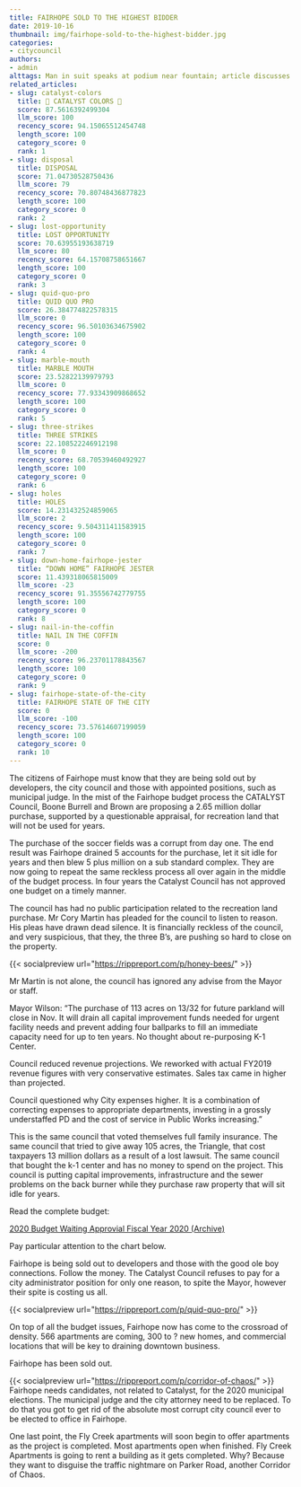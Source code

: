 ```yaml
---
title: FAIRHOPE SOLD TO THE HIGHEST BIDDER
date: 2019-10-16
thumbnail: img/fairhope-sold-to-the-highest-bidder.jpg
categories:
- citycouncil
authors:
- admin
alttags: Man in suit speaks at podium near fountain; article discusses Fairhope land purchase concerns and city council decisions
related_articles:
- slug: catalyst-colors
  title: 🚫 CATALYST COLORS 🚫
  score: 87.5616392499304
  llm_score: 100
  recency_score: 94.15065512454748
  length_score: 100
  category_score: 0
  rank: 1
- slug: disposal
  title: DISPOSAL
  score: 71.04730528750436
  llm_score: 79
  recency_score: 70.80748436877823
  length_score: 100
  category_score: 0
  rank: 2
- slug: lost-opportunity
  title: LOST OPPORTUNITY
  score: 70.63955193638719
  llm_score: 80
  recency_score: 64.15708758651667
  length_score: 100
  category_score: 0
  rank: 3
- slug: quid-quo-pro
  title: QUID QUO PRO
  score: 26.384774822578315
  llm_score: 0
  recency_score: 96.50103634675902
  length_score: 100
  category_score: 0
  rank: 4
- slug: marble-mouth
  title: MARBLE MOUTH
  score: 23.52822139979793
  llm_score: 0
  recency_score: 77.93343909868652
  length_score: 100
  category_score: 0
  rank: 5
- slug: three-strikes
  title: THREE STRIKES
  score: 22.108522246912198
  llm_score: 0
  recency_score: 68.70539460492927
  length_score: 100
  category_score: 0
  rank: 6
- slug: holes
  title: HOLES
  score: 14.231432524859065
  llm_score: 2
  recency_score: 9.504311411583915
  length_score: 100
  category_score: 0
  rank: 7
- slug: down-home-fairhope-jester
  title: “DOWN HOME” FAIRHOPE JESTER
  score: 11.439318065815009
  llm_score: -23
  recency_score: 91.35556742779755
  length_score: 100
  category_score: 0
  rank: 8
- slug: nail-in-the-coffin
  title: NAIL IN THE COFFIN
  score: 0
  llm_score: -200
  recency_score: 96.23701178843567
  length_score: 100
  category_score: 0
  rank: 9
- slug: fairhope-state-of-the-city
  title: FAIRHOPE STATE OF THE CITY
  score: 0
  llm_score: -100
  recency_score: 73.57614607199059
  length_score: 100
  category_score: 0
  rank: 10
---
```

The citizens of Fairhope must know that they are being sold out by developers, the city council and those with appointed positions, such as municipal judge. In the mist of the Fairhope budget process the CATALYST Council, Boone Burrell and Brown are proposing a 2.65 million dollar purchase, supported by a questionable appraisal, for recreation land that will not be used for years.

The purchase of the soccer fields was a corrupt from day one. The end result was Fairhope drained 5 accounts for the purchase, let it sit idle for years and then blew 5 plus million on a sub standard complex. They are now going to repeat the same reckless process all over again in the middle of the budget process. In four years the Catalyst Council has not approved one budget on a timely manner.

The council has had no public participation related to the recreation land purchase. Mr Cory Martin has pleaded for the council to listen to reason. His pleas have drawn dead silence. It is financially reckless of the council, and very suspicious, that they, the three B’s, are pushing so hard to close on the property.

{{< socialpreview url="https://rippreport.com/p/honey-bees/" >}}

Mr Martin is not alone, the council has ignored any advise from the Mayor or staff.

Mayor Wilson: “The purchase of 113 acres on 13/32 for future parkland will close in Nov. It will drain all capital improvement funds needed for urgent facility needs and prevent adding four ballparks to fill an immediate capacity need for up to ten years. No thought about re-purposing K-1 Center.

Council reduced revenue projections. We reworked with actual FY2019 revenue figures with very conservative estimates. Sales tax came in higher than projected.

Council questioned why City expenses higher. It is a combination of correcting expenses to appropriate departments, investing in a grossly understaffed PD and the cost of service in Public Works increasing.”

This is the same council that voted themselves full family insurance. The same council that tried to give away 105 acres, the Triangle, that cost taxpayers 13 million dollars as a result of a lost lawsuit. The same council that bought the k-1 center and has no money to spend on the project. This council is putting capital improvements, infrastructure and the sewer problems on the back burner while they purchase raw property that will sit idle for years.

Read the complete budget:


[2020 Budget Waiting Approvial Fiscal Year 2020 (Archive)](http://web.archive.org/web/20200924014726/http://mayorkarinwilson.com/2020-budget-waiting-approval-fiscal-year-2020-started-oct-1st/)

Pay particular attention to the chart below.

Fairhope is being sold out to developers and those with the good ole boy connections. Follow the money. The Catalyst Council refuses to pay for a city administrator position for only one reason, to spite the Mayor, however their spite is costing us all.

{{< socialpreview url="https://rippreport.com/p/quid-quo-pro/" >}}

On top of all the budget issues, Fairhope now has come to the crossroad of density. 566 apartments are coming, 300 to ? new homes, and commercial locations that will be key to draining downtown business.

Fairhope has been sold out.

{{< socialpreview url="https://rippreport.com/p/corridor-of-chaos/" >}}
Fairhope needs candidates, not related to Catalyst, for the 2020 municipal elections. The municipal judge and the city attorney need to be replaced. To do that you got to get rid of the absolute most corrupt city council ever to be elected to office in Fairhope.

One last point, the Fly Creek apartments will soon begin to offer apartments as the project is completed. Most apartments open when finished. Fly Creek Apartments is going to rent a building as it gets completed. Why? Because they want to disguise the traffic nightmare on Parker Road, another Corridor of Chaos.
